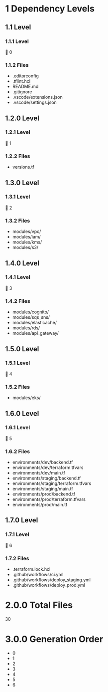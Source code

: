 # 1 Dependency Levels

## 1.1 Level

### 1.1.1 Level

🔹 0

### 1.1.2 Files

- .editorconfig
- .tflint.hcl
- README.md
- .gitignore
- .vscode/extensions.json
- .vscode/settings.json

## 1.2.0 Level

### 1.2.1 Level

🔹 1

### 1.2.2 Files

- versions.tf

## 1.3.0 Level

### 1.3.1 Level

🔹 2

### 1.3.2 Files

- modules/vpc/
- modules/iam/
- modules/kms/
- modules/s3/

## 1.4.0 Level

### 1.4.1 Level

🔹 3

### 1.4.2 Files

- modules/cognito/
- modules/sqs_sns/
- modules/elasticache/
- modules/rds/
- modules/api_gateway/

## 1.5.0 Level

### 1.5.1 Level

🔹 4

### 1.5.2 Files

- modules/eks/

## 1.6.0 Level

### 1.6.1 Level

🔹 5

### 1.6.2 Files

- environments/dev/backend.tf
- environments/dev/terraform.tfvars
- environments/dev/main.tf
- environments/staging/backend.tf
- environments/staging/terraform.tfvars
- environments/staging/main.tf
- environments/prod/backend.tf
- environments/prod/terraform.tfvars
- environments/prod/main.tf

## 1.7.0 Level

### 1.7.1 Level

🔹 6

### 1.7.2 Files

- .terraform.lock.hcl
- .github/workflows/ci.yml
- .github/workflows/deploy_staging.yml
- .github/workflows/deploy_prod.yml

# 2.0.0 Total Files

30

# 3.0.0 Generation Order

- 0
- 1
- 2
- 3
- 4
- 5
- 6


